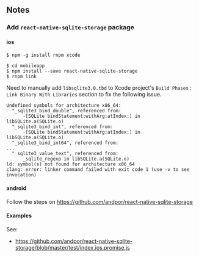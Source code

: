 

## Notes

### Add `react-native-sqlite-storage` package

#### ios

```
$ npm -g install rnpm xcode

$ cd mobileapp
$ npm install --save react-native-sqlite-storage
$ rnpm link
```

Need to manually add `libsqlite3.0.tbd` to Xcode project's `Build Phases` : `Link Binary With Libraries` section to fix the following issue.

```
Undefined symbols for architecture x86_64:
  "_sqlite3_bind_double", referenced from:
      -[SQLite bindStatement:withArg:atIndex:] in libSQLite.a(SQLite.o)
  "_sqlite3_bind_int", referenced from:
      -[SQLite bindStatement:withArg:atIndex:] in libSQLite.a(SQLite.o)
  "_sqlite3_bind_int64", referenced from:
...
  "_sqlite3_value_text", referenced from:
      _sqlite_regexp in libSQLite.a(SQLite.o)
ld: symbol(s) not found for architecture x86_64
clang: error: linker command failed with exit code 1 (use -v to see invocation)
```

#### android

Follow the steps on https://github.com/andpor/react-native-sqlite-storage


#### Examples

See:
 * https://github.com/andpor/react-native-sqlite-storage/blob/master/test/index.ios.promise.js